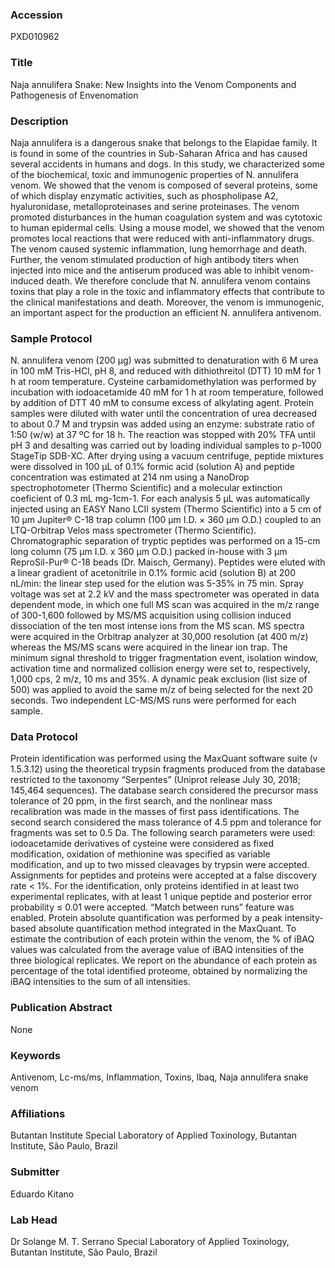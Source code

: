 ### Accession
PXD010962

### Title
Naja annulifera Snake: New Insights into the Venom Components and Pathogenesis of Envenomation

### Description
Naja annulifera is a dangerous snake that belongs to the Elapidae family. It is found in some of the countries in Sub-Saharan Africa and has caused several accidents in humans and dogs. In this study, we characterized some of the biochemical, toxic and immunogenic properties of N. annulifera venom. We showed that the venom is composed of several proteins, some of which display enzymatic activities, such as phospholipase A2, hyaluronidase, metalloproteinases and serine proteinases. The venom promoted disturbances in the human coagulation system and was cytotoxic to human epidermal cells. Using a mouse model, we showed that the venom promotes local reactions that were reduced with anti-inflammatory drugs. The venom caused systemic inflammation, lung hemorrhage and death. Further, the venom stimulated production of high antibody titers when injected into mice and the antiserum produced was able to inhibit venom-induced death. We therefore conclude that N. annulifera venom contains toxins that play a role in the toxic and inflammatory effects that contribute to the clinical manifestations and death. Moreover, the venom is immunogenic, an important aspect for the production an efficient N. annulifera antivenom.

### Sample Protocol
N. annulifera venom (200 µg) was submitted to denaturation with 6 M urea in 100 mM Tris-HCl, pH 8, and reduced with dithiothreitol (DTT) 10 mM for 1 h at room temperature. Cysteine carbamidomethylation was performed by incubation with iodoacetamide 40 mM for 1 h at room temperature, followed by addition of DTT 40 mM to consume excess of alkylating agent. Protein samples were diluted with water until the concentration of urea decreased to about 0.7 M and trypsin was added using an enzyme: substrate ratio of 1:50 (w/w) at 37 ºC for 18 h. The reaction was stopped with 20% TFA until pH 3 and desalting was carried out by loading individual samples to p-1000 StageTip SDB-XC. After drying using a vacuum centrifuge, peptide mixtures were dissolved in 100 µL of 0.1% formic acid (solution A) and peptide concentration was estimated at 214 nm using a NanoDrop spectrophotometer (Thermo Scientific) and a molecular extinction coeficient of 0.3 mL mg-1cm-1. For each analysis 5 µL was automatically injected using an EASY Nano LCII system (Thermo Scientific) into a 5 cm of 10 µm Jupiter® C-18 trap column (100 μm I.D. × 360 µm O.D.) coupled to an LTQ-Orbitrap Velos mass spectrometer (Thermo Scientific). Chromatographic separation of tryptic peptides was performed on a 15-cm long column (75 µm I.D. x 360 µm O.D.) packed in-house with 3 µm ReproSil-Pur® C-18 beads (Dr. Maisch, Germany). Peptides were eluted with a linear gradient of acetonitrile in 0.1% formic acid (solution B) at 200 nL/min: the linear step used for the elution was 5-35% in 75 min. Spray voltage was set at 2.2 kV and the mass spectrometer was operated in data dependent mode, in which one full MS scan was acquired in the m/z range of 300-1,600 followed by MS/MS acquisition using collision induced dissociation of the ten most intense ions from the MS scan. MS spectra were acquired in the Orbitrap analyzer at 30,000 resolution (at 400 m/z) whereas the MS/MS scans were acquired in the linear ion trap. The minimum signal threshold to trigger fragmentation event, isolation window, activation time and normalized collision energy were set to, respectively, 1,000 cps, 2 m/z, 10 ms and 35%. A dynamic peak exclusion (list size of 500) was applied to avoid the same m/z of being selected for the next 20 seconds. Two independent LC-MS/MS runs were performed for each sample.

### Data Protocol
Protein identification was performed using the MaxQuant software suite (v 1.5.3.12) using the theoretical trypsin fragments produced from the database restricted to the taxonomy “Serpentes” (Uniprot release July 30, 2018; 145,464 sequences). The database search considered the precursor mass tolerance of 20 ppm, in the first search, and the nonlinear mass recalibration was made in the masses of first pass identifications. The second search considered the mass tolerance of 4.5 ppm and tolerance for fragments was set to 0.5 Da. The following search parameters were used: iodoacetamide derivatives of cysteine were considered as fixed modification, oxidation of methionine was specified as variable modification, and up to two missed cleavages by trypsin were accepted. Assignments for peptides and proteins were accepted at a false discovery rate < 1%. For the identification, only proteins identified in at least two experimental replicates, with at least 1 unique peptide and posterior error probability ≤ 0.01 were accepted. “Match between runs” feature was enabled. Protein absolute quantification was performed by a peak intensity-based absolute quantification method integrated in the MaxQuant. To estimate the contribution of each protein within the venom, the % of iBAQ values was calculated from the average value of iBAQ intensities of the three biological replicates. We report on the abundance of each protein as percentage of the total identified proteome, obtained by normalizing the iBAQ intensities to the sum of all intensities.

### Publication Abstract
None

### Keywords
Antivenom, Lc-ms/ms, Inflammation, Toxins, Ibaq, Naja annulifera snake venom

### Affiliations
Butantan Institute
Special Laboratory of Applied Toxinology, Butantan Institute, São Paulo, Brazil

### Submitter
Eduardo Kitano

### Lab Head
Dr Solange M. T. Serrano
Special Laboratory of Applied Toxinology, Butantan Institute, São Paulo, Brazil


